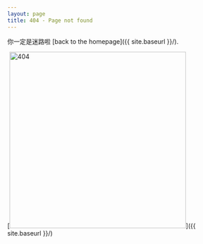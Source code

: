 ```yaml
---
layout: page
title: 404 - Page not found
---
```


你一定是迷路啦 [back to the homepage]({{ site.baseurl }}/).

[<img src="{{ site.baseurl }}/images/404.jpg" alt="404" style="width: 400px;"/>]({{ site.baseurl }}/)
